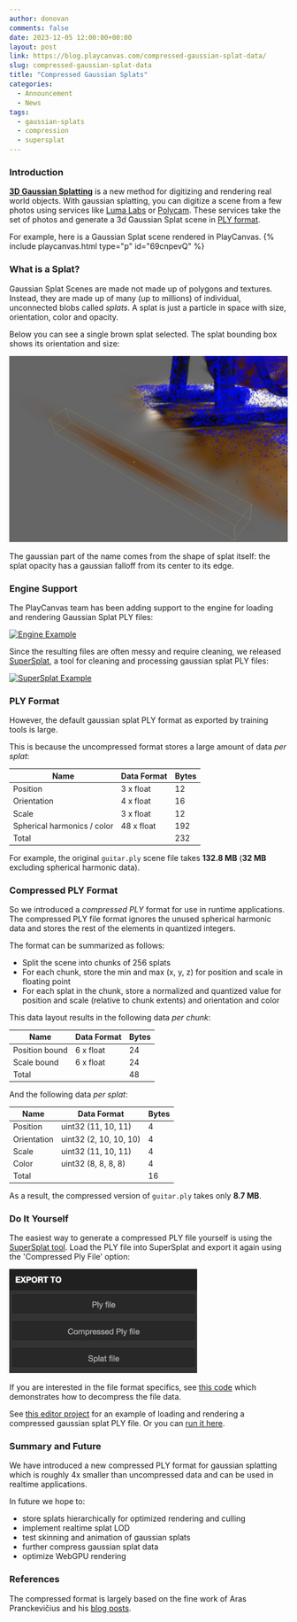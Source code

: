 ```yaml
---
author: donovan
comments: false
date: 2023-12-05 12:00:00+00:00
layout: post
link: https://blog.playcanvas.com/compressed-gaussian-splat-data/
slug: compressed-gaussian-splat-data
title: "Compressed Gaussian Splats"
categories:
  - Announcement
  - News
tags:
  - gaussian-splats
  - compression
  - supersplat
---
```


### Introduction

[**3D Gaussian Splatting**](https://repo-sam.inria.fr/fungraph/3d-gaussian-splatting/) is a new method for digitizing and rendering real world objects. With gaussian splatting, you can digitize a scene from a few photos using services like [Luma Labs](https://lumalabs.ai/) or [Polycam](https://poly.cam/). These services take the set of photos and generate a 3d Gaussian Splat scene in [PLY format](https://en.wikipedia.org/wiki/PLY_(file_format)).

For example, here is a Gaussian Splat scene rendered in PlayCanvas.
{% include playcanvas.html type="p" id="69cnpevQ" %}

### What is a Splat?

Gaussian Splat Scenes are made not made up of polygons and textures. Instead, they are made up of many (up to millions) of individual, unconnected blobs called _splats_. A splat is just a particle in space with size, orientation, color and opacity.

Below you can see a single brown splat selected. The splat bounding box shows its orientation and size:

![Splat Example](/assets/media/splat-example.png)

The gaussian part of the name comes from the shape of splat itself: the splat opacity has a gaussian falloff from its center to its edge.

### Engine Support

The PlayCanvas team has been adding support to the engine for loading and rendering Gaussian Splat PLY files:

[![Engine Example](/assets/media/gaussian-splat-example.gif)](https://playcanvas.github.io/#/loaders/splat-many)

Since the resulting files are often messy and require cleaning, we released [SuperSplat](https://playcanvas.com/super-splat), a tool for cleaning and processing gaussian splat PLY files:

[![SuperSplat Example](/assets/media/super-splat-example.gif)](https://playcanvas.com/super-splat?load=https://code.playcanvas.com/viewer/guitar-cleaned.ply)

### PLY Format

However, the default gaussian splat PLY format as exported by training tools is large.

This is because the uncompressed format stores a large amount of data _per splat_:

| Name | Data Format | Bytes |
| --- | --- | --- |
| Position | 3 x float | 12 |
| Orientation | 4 x float | 16 |
| Scale | 3 x float | 12 |
| Spherical harmonics / color | 48 x float | 192 |
| Total | | 232 |

For example, the original `guitar.ply` scene file takes **132.8 MB** (**32 MB** excluding spherical harmonic data).

### Compressed PLY Format

So we introduced a _compressed PLY_ format for use in runtime applications. The compressed PLY file format ignores the unused spherical harmonic data and stores the rest of the elements in quantized integers.

The format can be summarized as follows:
- Split the scene into chunks of 256 splats
- For each chunk, store the min and max (x, y, z) for position and scale in floating point
- For each splat in the chunk, store a normalized and quantized value for position and scale (relative to chunk extents) and orientation and color

This data layout results in the following data _per chunk_:

| Name | Data Format | Bytes |
| --- | --- | --- |
| Position bound | 6 x float | 24 |
| Scale bound | 6 x float | 24 | 
| Total | | 48 |


And the following data _per splat_:

| Name | Data Format | Bytes |
| --- | --- | --- |
| Position | uint32 (11, 10, 11) | 4 |
| Orientation | uint32 (2, 10, 10, 10) | 4 |
| Scale | uint32 (11, 10, 11) | 4 |
| Color | uint32 (8, 8, 8, 8) | 4 |
| Total | | 16 |

As a result, the compressed version of `guitar.ply` takes only **8.7 MB**.

### Do It Yourself

The easiest way to generate a compressed PLY file yourself is using the [SuperSplat tool](https://playcanvas.com/super-splat). Load the PLY file into SuperSplat and export it again using the 'Compressed Ply File' option:

[![SuperSplat Export](/assets/media/super-splat-export.png)](https://playcanvas.com/super-splat)

If you are interested in the file format specifics, see [this code](https://github.com/playcanvas/engine/blob/a86bd8be0cfd4e39e9ba5e5466acb6875ab9906e/extras/splat/splat-data.js#L257) which demonstrates how to decompress the file data.

See [this editor project](https://playcanvas.com/project/1165904/overview/gaussiansplatdemo) for an example of loading and rendering a compressed gaussian splat PLY file. Or you can [run it here](https://playcanv.as/p/69cnpevQ/).

### Summary and Future

We have introduced a new compressed PLY format for gaussian splatting which is roughly 4x smaller than uncompressed data and can be used in realtime applications.

In future we hope to:

- store splats hierarchically for optimized rendering and culling
- implement realtime splat LOD
- test skinning and animation of gaussian splats
- further compress gaussian splat data
- optimize WebGPU rendering

### References

The compressed format is largely based on the fine work of Aras Pranckevičius and his [blog posts](https://aras-p.info/).